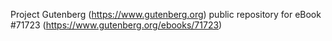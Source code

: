 Project Gutenberg (https://www.gutenberg.org) public repository
for eBook #71723 (https://www.gutenberg.org/ebooks/71723)
